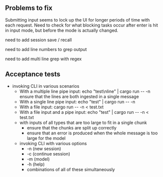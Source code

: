 Problems to fix
--------
Submitting input seems to lock up the UI for longer periods of time with each request.
Need to check for what blocking tasks occur after enter is hit in input mode, but before the mode is actually changed.

need to add session save / recall

need to add line numbers to grep output

need to add multi line grep with regex


Acceptance tests
----------------

- invoking CLI in various scenarios
    - With a multiple line pipe input:
        echo "test\nline" | cargo run -- -n
        ensure that the lines are both ingested in a single message
    - With a single line pipe input:
        echo "test" | cargo run -- -n
    - With a file input:
        cargo run -- -n < test.txt
    - With a file input and a pipe input:
        echo "test" | cargo run -- -n < test.txt
    - with inputs of all types that are too large to fit in a single chunk
        - ensure that the chunks are split up correctly
        - ensure that an error is produced when the whole message is too large for the model
    - invoking CLI with various options
        - -n (new session)
        - -c (continue session)
        - -m (model)
        - -h (help)
        - combinations of all of these simultaneously


